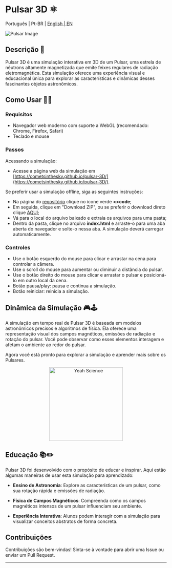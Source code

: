 # Pulsar 3D ⚛️
Português | Pt-BR  |  [English | EN](README/EN/README.md)

![Pulsar Image](link_para_uma_imagem_do_pulsar)

## Descrição 📝

Pulsar 3D é uma simulação interativa em 3D de um Pulsar, uma estrela de nêutrons altamente magnetizada que emite feixes regulares de radiação eletromagnética. Esta simulação oferece uma experiência visual e educacional única para explorar as características e dinâmicas desses fascinantes objetos astronômicos.

## Como Usar 👨‍🏫

### Requisitos

- Navegador web moderno com suporte a WebGL (recomendado: Chrome, Firefox, Safari)
- Teclado e mouse

### Passos

Acessando a simulação:

- Acesse a página web da simulação em [https://cometsinthesky.github.io/pulsar-3D/](https://cometsinthesky.github.io/pulsar-3D/).

Se preferir usar a simulação offline, siga as seguintes instruções:
* Na página do [repositório](https://github.com/cometsinthesky/pulsar-3D) clique no ícone verde **<>code**;
* Em seguida, clique em "Download ZIP", ou se preferir o download direto clique [AQUI](https://github.com/cometsinthesky/pulsar-3D/archive/refs/heads/main.zip);
* Vá para o local do arquivo baixado e extraia os arquivos para uma pasta;
* Dentro da pasta, clique no arquivo **index.html** e arraste-o para uma aba aberta do navegador e solte-o nessa aba. A simulação deverá carregar automaticamente.
  
### Controles

- Use o botão esquerdo do mouse para clicar e arrastar na cena para controlar a câmera.
- Use o scroll do mouse para aumentar ou diminuir a distância do pulsar.
- Use o botão direito do mouse para clicar e arrastar o pulsar e posicioná-lo em outro local da cena. 
- Botão pausa/play: pausa e continua a simulação.
- Botão reiniciar: reinicia a simulação.

## Dinâmica da Simulação 🎮🕹️

A simulação em tempo real de Pulsar 3D é baseada em modelos astronômicos precisos e algoritmos de física. Ela oferece uma representação visual dos campos magnéticos, emissões de radiação e rotação do pulsar. Você pode observar como esses elementos interagem e afetam o ambiente ao redor do pulsar.

Agora você está pronto para explorar a simulação e aprender mais sobre os Pulsares.

<p align="center">
<img src="https://media-cdn.socastsrm.com/wordpress/wp-content/blogs.dir/2313/files/2020/06/yeah-science.jpg" alt="Yeah Science" height="230">
</p>
 
## Educação 📚✏️

Pulsar 3D foi desenvolvido com o propósito de educar e inspirar. Aqui estão algumas maneiras de usar esta simulação para aprendizado:

- **Ensino de Astronomia**: Explore as características de um pulsar, como sua rotação rápida e emissões de radiação.
  
- **Física de Campos Magnéticos**: Compreenda como os campos magnéticos intensos de um pulsar influenciam seu ambiente.

- **Experiência Interativa**: Alunos podem interagir com a simulação para visualizar conceitos abstratos de forma concreta.

## Contribuições

Contribuições são bem-vindas! Sinta-se à vontade para abrir uma Issue ou enviar um Pull Request.

---
